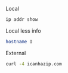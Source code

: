Local 
```sh
ip addr show
```

Local less info
```sh
hostname I
```

External
```sh
curl -4 icanhazip.com
```
